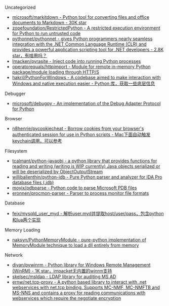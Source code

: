 Uncategorized

* [microsoft/markitdown - Python tool for converting files and office documents to Markdown - 30K star](https://github.com/microsoft/markitdown)
* [zopefoundation/RestrictedPython - A restricted execution environment for Python to run untrusted code](https://github.com/zopefoundation/RestrictedPython)
* [pythonnet/pythonnet - gives Python programmers nearly seamless integration with the .NET Common Language Runtime (CLR) and provides a powerful application scripting tool for .NET developers - 2.8K star，有啥用吗？](https://github.com/pythonnet/pythonnet)
* [lmacken/pyrasite - Inject code into running Python processes](https://github.com/lmacken/pyrasite)
* [operatorequals/httpimport - Module for remote in-memory Python package/module loading through HTTP/S](https://github.com/operatorequals/httpimport)
* [hakril/PythonForWindows - A codebase aimed to make interaction with Windows and native execution easier - Python 库，获取一些底层信息](https://github.com/hakril/PythonForWindows)

Debugger

* [microsoft/debugpy - An implementation of the Debug Adapter Protocol for Python](https://github.com/microsoft/debugpy)

Browser

* [n8henrie/pycookiecheat - Borrow cookies from your browser's authenticated session for use in Python scripts - Mac下面自动触发keychain调用，可以参考](https://github.com/n8henrie/pycookiecheat)

Filesystem

* [tcalmant/python-javaobj - a python library that provides functions for reading and writing (writing is WIP currently) Java objects serialized or will be deserialized by ObjectOutputStream](https://github.com/tcalmant/python-javaobj)
* [williballenthin/python-idb - Pure Python parser and analyzer for IDA Pro database files (.idb)](https://github.com/williballenthin/python-idb)
* [moyix/pdbparse - Python code to parse Microsoft PDB files](https://github.com/moyix/pdbparse)
* [eronnen/procmon-parser - Parser to process monitor file formats](https://github.com/eronnen/procmon-parser)

Database

* [feix/mysqld_user_myd - 解析user.myd并提取host/user/pass，包含python和lua两个实现](https://github.com/feix/mysqld_user_myd)

Memory Loading

* [naksyn/PythonMemoryModule - pure-python implementation of MemoryModule technique to load a dll entirely from memory](https://github.com/naksyn/PythonMemoryModule)

Network

* [diyan/pywinrm - Python library for Windows Remote Management (WinRM) - 1K star，impacket无内置的winrm支持](https://github.com/diyan/pywinrm)
* [skelsec/msldap - LDAP library for auditing MS AD](https://github.com/skelsec/msldap)
* [ernw/net.tcp-proxy - A python based library to interact with .net webservices with net.tcp binding. Supports MC-NMF, MC-NMFTB and MS-NNS and contains a proxy for reading communications with webservices which require the negotiate encryption](https://github.com/ernw/net.tcp-proxy)
